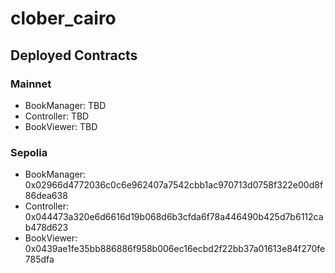# clober_cairo


## Deployed Contracts

### Mainnet
- BookManager: TBD
- Controller: TBD
- BookViewer: TBD

### Sepolia
- BookManager: 0x02966d4772036c0c6e962407a7542cbb1ac970713d0758f322e00d8f86dea638
- Controller: 0x044473a320e6d6616d19b068d6b3cfda6f78a446490b425d7b6112cab478d623
- BookViewer: 0x0439ae1fe35bb886886f958b006ec16ecbd2f22bb37a01613e84f270fe785dfa
